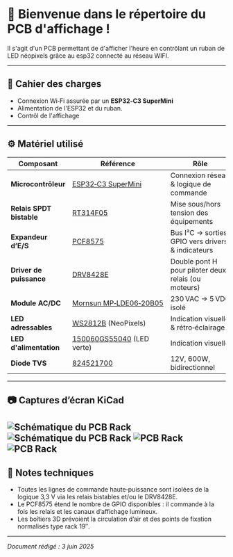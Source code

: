 # 🚀 Bienvenue dans le répertoire du PCB d'affichage !

Il s'agit d'un PCB permettant de d'afficher l'heure en contrôlant un ruban de LED néopixels grâce au esp32 connecté au réseau WIFI. 

---

## 📌 Cahier des charges

* Connexion Wi‑Fi assurée par un **ESP32‑C3 SuperMini**
* Alimentation de l'ESP32 et du ruban.
* Contrôl de l'affichage

---

## ⚙️ Matériel utilisé

| Composant                | Référence            | Rôle                                                |
| ------------------------ | -------------------- | --------------------------------------------------- |
| **Microcontrôleur**      | [ESP32‑C3 SuperMini](https://www.sudo.is/docs/esphome/boards/esp32c3supermini/)   | Connexion réseau & logique de commande              |
| **Relais SPDT bistable** | [RT314F05](https://eu.mouser.com/datasheet/2/418/5/ENG_DS_RT1_bistable_0819-728100.pdf)              | Mise sous/hors tension des équipements              |
| **Expandeur d’E/S**      | [PCF8575](https://www.ti.com/lit/ds/symlink/pcf8575.pdf?ts=1749018926956&ref_url=https%253A%252F%252Fwww.ti.com%252Fproduct%252FPCF8575%253Futm_source%253Dgoogle%2526utm_medium%253Dcpc%2526utm_campaign%253Dasc-int-null-44700045336317680_prodfolderdynamic-cpc-pf-google-eu_en_int%2526utm_content%253Dprodfolddynamic%2526ds_k%253DDYNAMIC+SEARCH+ADS%2526DCM%253Dyes%2526gad_source%253D1%2526gad_campaignid%253D11371239072%2526gbraid%253D0AAAAAC068F3FDDT1Gu7VhnBeP5RtPTUzc%2526gclid%253DCj0KCQjwuvrBBhDcARIsAKRrkjepK51Y6q6-dVQGFRZQ84PgWH1wtIsXtqnR2Pfn0NW1HM2rvzqnz_UaAslJEALw_wcB%2526gclsrc%253Daw.ds)              | Bus I²C → sorties GPIO vers drivers & indicateurs   |
| **Driver de puissance**  | [DRV8428E](https://www.ti.com/lit/ds/symlink/drv8428e.pdf)             | Double pont H pour piloter deux relais (ou moteurs) |
| **Module AC/DC**         | [Mornsun MP‑LDE06‑20B05](https://www.farnell.com/datasheets/3155173.pdf) | 230 VAC → 5 VDC isolé                               |
| **LED adressables**      | [WS2812B](https://www.mouser.com/pdfDocs/WS2812B-2020_V10_EN_181106150240761.pdf) (NeoPixels)  | Indication visuelle & rétro‑éclairage               |
| **LED d'alimentation**      | [150060GS55040](https://www.we-online.com/components/products/datasheet/150060GS55040.pdf) (LED verte)  | Indication visuelle               |
| **Diode TVS**      | [824521700](https://docs.rs-online.com/3083/0900766b814c16b5.pdf)   | 12V, 600W, bidirectionnel               |

---

## 📷 Captures d’écran KiCad

![Schématique du PCB Rack](./img/SCH_Rackv1.png)
![Schématique du PCB Rack](./img/SCH_Rackv1_2.png)
![PCB Rack](./img/PCB_v1.png)
![PCB Rack](./img/PCB_v1_2.png)
---
## 📝 Notes techniques

* Toutes les lignes de commande haute‑puissance sont isolées de la logique 3,3 V via les relais bistables et/ou le DRV8428E.
* Le PCF8575 étend le nombre de GPIO disponibles : il commande à la fois les relais et les canaux d’affichage lumineux.
* Les boîtiers 3D prévoient la circulation d’air et des points de fixation normalisés type rack 19″.

---

*Document rédigé : 3 juin 2025*
